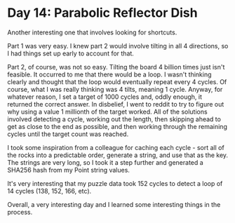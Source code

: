 # Day 14: Parabolic Reflector Dish

Another interesting one that involves looking for shortcuts.

Part 1 was very easy. I knew part 2 would involve tilting in all 4 directions, so I had things set up early to account for that.

Part 2, of course, was not so easy. Tilting the board 4 billion times just isn't feasible. It occurred to me that there would be a loop. I wasn't thinking clearly and thought that the loop would eventually repeat every 4 cycles. Of course, what I was really thinking was 4 tilts, meaning 1 cycle. Anyway, for whatever reason, I set a target of 1000 cycles and, oddly enough, it returned the correct answer. In disbelief, I went to reddit to try to figure out why using a value 1 millionth of the target worked. All of the solutions involved detecting a cycle, working out the length, then skipping ahead to get as close to the end as possible, and then working through the remaining cycles until the target count was reached.

I took some inspiration from a colleague for caching each cycle - sort all of the rocks into a predictable order, generate a string, and use that as the key. The strings are very long, so I took it a step further and generated a SHA256 hash from my Point string values.

It's very interesting that my puzzle data took 152 cycles to detect a loop of 14 cycles (138, 152, 166, etc).

Overall, a very interesting day and I learned some interesting things in the process.
